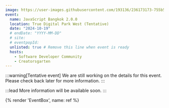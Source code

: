 ```yaml
---
image: https://user-images.githubusercontent.com/193136/236173173-755b513b-6398-46a7-9fcb-ced21153c094.png
event:
  name: JavaScript Bangkok 2.0.0
  location: True Digital Park West (Tentative)
  date: "2024-10-19"
  # endDate: "YYYY-MM-DD"
  # site:
  # eventpopId:
  unlisted: true # Remove this line when event is ready
  hosts:
    - Software Developer Community
    - Creatorsgarten
---
```


:::warning[Tentative event]
We are still working on the details for this event. Please check back later for more information.
:::

:::lead
More information will be available soon.
:::

<!--
{% render 'EventpopButton', id: page.event.eventpopId %}
-->

{% render 'EventBox', name: ref %}
